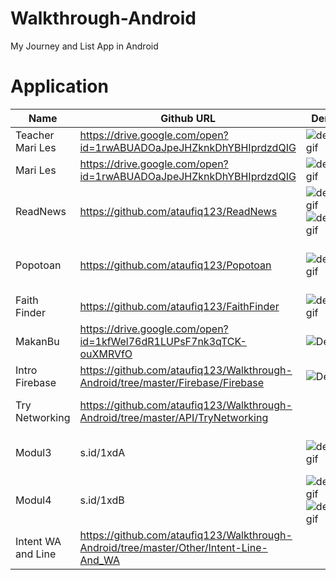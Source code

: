 # Walkthrough-Android
My Journey and List App in Android

# Application

Name | Github URL | Demo | Built With
--- | --- | --- | ---
Teacher Mari Les | https://drive.google.com/open?id=1rwABUADOaJpeJHZknkDhYBHIprdzdQIG | ![demogif](https://github.com/ataufiq123/Walkthrough-Android/blob/master/Teacher.gif) | Firebase (Firestore, Authentication)
Mari Les | https://drive.google.com/open?id=1rwABUADOaJpeJHZknkDhYBHIprdzdQIG | ![demogif](https://github.com/ataufiq123/Walkthrough-Android/blob/master/MariLes.gif) | Firebase (Firestore, Authentication)
ReadNews | https://github.com/ataufiq123/ReadNews | ![demogif](https://github.com/ataufiq123/ReadNews/blob/master/mainDemo.gif) ![demogif](https://github.com/ataufiq123/ReadNews/blob/master/searchDemo.gif) | Newsapi.org, Fast Android Networking, Animation
Popotoan | https://github.com/ataufiq123/Popotoan | ![demogif](https://github.com/ataufiq123/Popotoan/blob/master/PORTOFOLIO.png) | Firebase (Authentication,Realtime Database, Storage, Push Notification)
Faith Finder | https://github.com/ataufiq123/FaithFinder | ![demogif](https://github.com/ataufiq123/FaithFinder/blob/master/app.gif)|- [API Google Maps](https://developers.google.com/places/web-service/supported_types?hl=id) - Fragment - SQLite
MakanBu | https://drive.google.com/open?id=1kfWel76dR1LUPsF7nk3qTCK-ouXMRVfO |![Demo](https://github.com/ataufiq123/Walkthrough-Android/blob/master/Project/Makanbu/2.png) |- Authentication and Realtime Database from Firebase
Intro Firebase | https://github.com/ataufiq123/Walkthrough-Android/tree/master/Firebase/Firebase |![Demo](https://github.com/ataufiq123/Walkthrough-Android/blob/master/Firebase/Firebase/Firebase.gif)|- RealTime Database 
Try Networking|https://github.com/ataufiq123/Walkthrough-Android/tree/master/API/TryNetworking||[Fast Android Networking](https://github.com/amitshekhariitbhu/Fast-Android-Networking) and [My API using CI](https://github.com/ataufiq123/Walkthrough-Android/tree/master/API/rest_ci)
Modul3 |s.id/1xdA| ![demogif](https://github.com/ataufiq123/AHMAD-TAUFIQ-HIDAYAT_1202152178_Modul3/blob/master/app1.gif)|- RecylerView - LevelListDrawable - SplashScreen
Modul4 | s.id/1xdB | ![demogif](https://github.com/ataufiq123/AHMADTAUFIQHIDAYAT_1202152178_MODUL4/blob/master/app1.gif)![demogif](https://github.com/ataufiq123/AHMADTAUFIQHIDAYAT_1202152178_MODUL4/blob/master/app2.gif)|- Asyntask 
Intent WA and Line | https://github.com/ataufiq123/Walkthrough-Android/tree/master/Other/Intent-Line-And_WA ||- URL Line and Api WA
